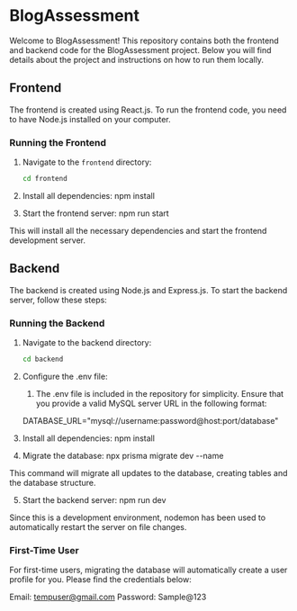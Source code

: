# BlogAssessment

Welcome to BlogAssessment! This repository contains both the frontend and backend code for the BlogAssessment project. Below you will find details about the project and instructions on how to run them locally.

## Frontend

The frontend is created using React.js. To run the frontend code, you need to have Node.js installed on your computer.

### Running the Frontend

1. Navigate to the `frontend` directory:

   ```bash
   cd frontend

   ```

2. Install all dependencies:
   npm install

3. Start the frontend server:
   npm run start

This will install all the necessary dependencies and start the frontend development server.

## Backend

The backend is created using Node.js and Express.js. To start the backend server, follow these steps:

### Running the Backend

1. Navigate to the backend directory:

   ```bash
   cd backend

   ```

2. Configure the .env file:

   1. The .env file is included in the repository for simplicity. Ensure that you provide a valid MySQL server URL in the following format:

   DATABASE_URL="mysql://username:password@host:port/database"

3. Install all dependencies:
   npm install

4. Migrate the database:
   npx prisma migrate dev --name <migration name>

This command will migrate all updates to the database, creating tables and the database structure.

5. Start the backend server:
   npm run dev

Since this is a development environment, nodemon has been used to automatically restart the server on file changes.

### First-Time User

For first-time users, migrating the database will automatically create a user profile for you. Please find the credentials below:

Email: tempuser@gmail.com
Password: Sample@123
